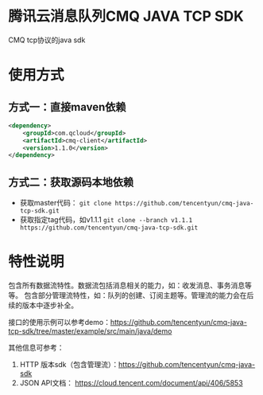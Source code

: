 
# 腾讯云消息队列CMQ JAVA TCP SDK

CMQ tcp协议的java sdk

# 使用方式

## 方式一：直接maven依赖

```xml
<dependency>
    <groupId>com.qcloud</groupId>
    <artifactId>cmq-client</artifactId>
    <version>1.1.0</version>
</dependency>
```
## 方式二：获取源码本地依赖
 - 获取master代码：
    `git clone https://github.com/tencentyun/cmq-java-tcp-sdk.git`
 - 获取指定tag代码，如v1.1.1
    `git clone --branch v1.1.1 https://github.com/tencentyun/cmq-java-tcp-sdk.git`

# 特性说明
包含所有数据流特性。数据流包括消息相关的能力，如：收发消息、事务消息等等。
包含部分管理流特性，如：队列的创建、订阅主题等。管理流的能力会在后续的版本中逐步补全。

接口的使用示例可以参考demo：https://github.com/tencentyun/cmq-java-tcp-sdk/tree/master/example/src/main/java/demo


其他信息可参考：
1. HTTP 版本sdk（包含管理流）：https://github.com/tencentyun/cmq-java-sdk
2. JSON API文档： https://cloud.tencent.com/document/api/406/5853

